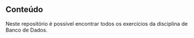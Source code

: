 ## Conteúdo
Neste repositório é possível encontrar todos os exercícios da disciplina de Banco de Dados.
